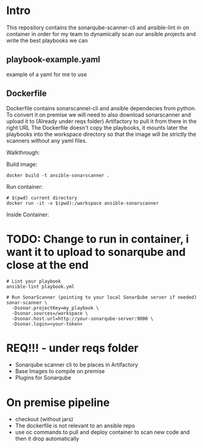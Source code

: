 # Intro
This repository contains the sonarqube-scanner-cli and ansible-lint in on container in order for my team to dynamically scan our ansible projects and write the best playbooks we can

## playbook-example.yaml
example of a yaml for me to use

## Dockerfile
Dockerfile contains sonarscannel-cli and ansible dependecies from python.
To convert it on premise we will need to also download sonarscanner and upload it to (Already under reqs folder) Artifactory to pull it from there in the right URL
The Dockerfile doesn't copy the playbooks, it mounts later the playbooks into the workspace directory so that the image will be strictly the scanners without any yaml files.

Walkthrough:

Build image:
```
docker build -t ansible-sonarscanner .
```
Run container:
```
# $(pwd) current directory
docker run -it -v $(pwd):/workspace ansible-sonarscanner
```
Inside Container:
# TODO: Change to run in container, i want it to upload to sonarqube and close at the end
```
# Lint your playbook
ansible-lint playbook.yml

# Run SonarScanner (pointing to your local SonarQube server if needed)
sonar-scanner \
  -Dsonar.projectKey=my_playbook \
  -Dsonar.sources=/workspace \
  -Dsonar.host.url=http://your-sonarqube-server:9000 \
  -Dsonar.login=<your-token>
```

# REQ!!! - under reqs folder
* Sonarqube scanner cli to be places in Artifactory
* Base Images to compile on premise
* Plugins for Sonarqube

# On premise pipeline
* checkout (without jars)
* The dockerfile is not relevant to an ansible repo
* use oc commands to pull and deploy container to scan new code and then it drop automatically
